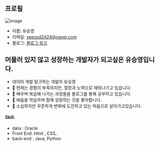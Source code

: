 ## 프로필

![image]()

- 이름: 유승영
- 이메일: seeood2424@naver.com
- 블로그: [블로그 링크](블로그_링크)



## 머물러 있지 않고 성장하는 개발자가 되고싶은  유승영입니다.
 
-  데이터 개발 탐구하는 개발자 유승영
-  🔭 현재는 경험이 부족하지만, 열정과 노력으로 채워나가고 있습니다.
-  🌱 배우며  복습해  나가는 과정들을 블로그를 통해 공부하고 있습니다.
-  👯 배움을 학습하며 함께 성장하는 것을 좋아합니다.
-  👀 소심하지만  꾸준하게  변화에 도전하고 있는 마음으로 살아가고있습니다.


#### Skill.
- data : Oracle
- Front End:  Html , CSS,
- back-end : Java, Python
